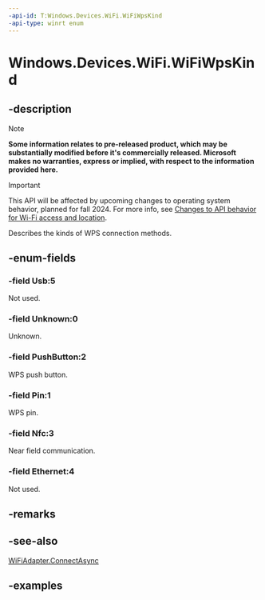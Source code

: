 ```yaml
---
-api-id: T:Windows.Devices.WiFi.WiFiWpsKind
-api-type: winrt enum
---
```


<!-- Enumeration syntax.
public enum WiFiWpsKind : int 
-->

# Windows.Devices.WiFi.WiFiWpsKind

## -description

> [!NOTE]
> **Some information relates to pre-released product, which may be substantially modified before it's commercially released. Microsoft makes no warranties, express or implied, with respect to the information provided here.**

> [!IMPORTANT]
> This API will be affected by upcoming changes to operating system behavior, planned for fall 2024. For more info, see [Changes to API behavior for Wi-Fi access and location](/windows/win32/nativewifi/wi-fi-access-location-changes).

Describes the kinds of WPS connection methods.
## -enum-fields
### -field Usb:5
Not used.
### -field Unknown:0
Unknown.
### -field PushButton:2
WPS push button.
### -field Pin:1
WPS pin.
### -field Nfc:3
Near field communication.
### -field Ethernet:4
Not used.
## -remarks

## -see-also
[WiFiAdapter.ConnectAsync](/uwp/api/windows.devices.wifi.wifiadapter.connectasync)
## -examples


